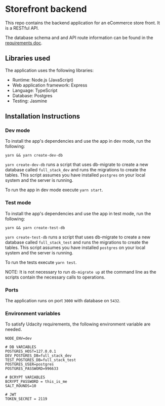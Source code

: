 # Storefront backend

This repo contains the backend application for an eCommerce store front. It is a RESTful API.

The database schema and and API route information can be found in the [requirements doc](REQUIREMENTS.md).

## Libraries used

The application uses the following libraries:

- Runtime: Node.js (JavaScript)
- Web application framework: Express
- Language: TypeScript
- Database: Postgres
- Testing: Jasmine

## Installation Instructions

### Dev mode

To install the app's dependencies and use the app in dev mode, run the following:

`yarn && yarn create-dev-db`

`yarn create-dev-db` runs a script that uses db-migrate to create a new database called `full_stack_dev` and runs the migrations to create the tables. This script assumes you have installed `postgres` on your local system and the server is running.

To run the app in dev mode execute `yarn start`.

### Test mode

To install the app's dependencies and use the app in test mode, run the following:

`yarn && yarn create-test-db`

`yarn create-test-db` runs a script that uses db-migrate to create a new database called `full_stack_test` and runs the migrations to create the tables. This script assumes you have installed `postgres` on your local system and the server is running.

To run the tests execute `yarn test`.

NOTE: It is not necessary to run `db-migrate up` at the command line as the scripts contain the necessary calls to operations.

### Ports

The application runs on port `3000` with database on `5432`.

### Environment variables

To satisfy Udacity requirements, the following environment variable are needed.

```
NODE_ENV=dev

# DB VARIABLES
POSTGRES_HOST=127.0.0.1
DEV_POSTGRES_DB=full_stack_dev
TEST_POSTGRES_DB=full_stack_test
POSTGRES_USER=postgres
POSTGRES_PASSWORD=996633

# BCRYPT VARIABLES
BCRYPT_PASSWORD = this_is_me
SALT_ROUNDS=10

# JWT
TOKEN_SECRET = 2119
```
